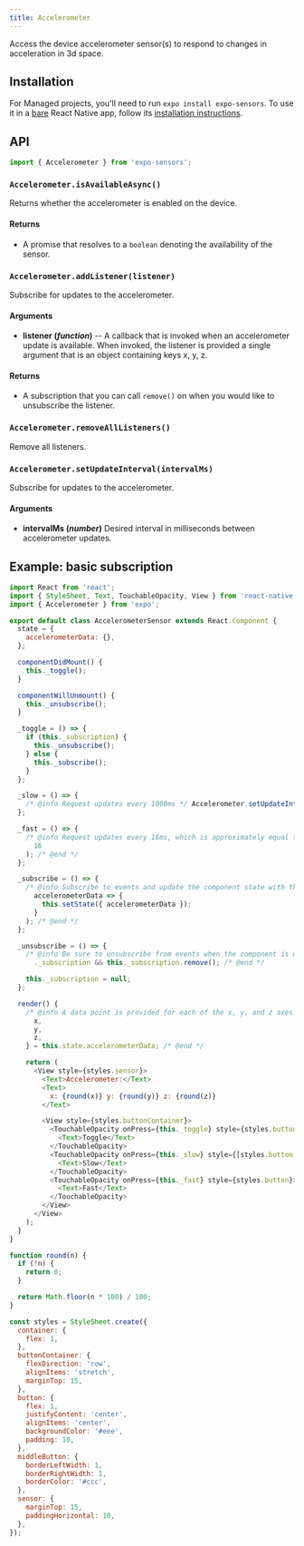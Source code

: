 ```yaml
---
title: Accelerometer
---
```


Access the device accelerometer sensor(s) to respond to changes in acceleration in 3d space.

## Installation

For Managed projects, you'll need to run `expo install expo-sensors`. To use it in a [bare](../../introduction/managed-vs-bare/#bare-workflow) React Native app, follow its [installation instructions](https://github.com/expo/expo/tree/master/packages/expo-sensors).

## API

```js
import { Accelerometer } from 'expo-sensors';
```

### `Accelerometer.isAvailableAsync()`

Returns whether the accelerometer is enabled on the device.

#### Returns

- A promise that resolves to a `boolean` denoting the availability of the sensor.

### `Accelerometer.addListener(listener)`

Subscribe for updates to the accelerometer.

#### Arguments

- **listener (_function_)** -- A callback that is invoked when an
  accelerometer update is available. When invoked, the listener is
  provided a single argument that is an object containing keys x, y,
  z.

#### Returns

- A subscription that you can call `remove()` on when you
  would like to unsubscribe the listener.

### `Accelerometer.removeAllListeners()`

Remove all listeners.

### `Accelerometer.setUpdateInterval(intervalMs)`

Subscribe for updates to the accelerometer.

#### Arguments

- **intervalMs (_number_)** Desired interval in milliseconds between
  accelerometer updates.

## Example: basic subscription

```javascript
import React from 'react';
import { StyleSheet, Text, TouchableOpacity, View } from 'react-native';
import { Accelerometer } from 'expo';

export default class AccelerometerSensor extends React.Component {
  state = {
    accelerometerData: {},
  };

  componentDidMount() {
    this._toggle();
  }

  componentWillUnmount() {
    this._unsubscribe();
  }

  _toggle = () => {
    if (this._subscription) {
      this._unsubscribe();
    } else {
      this._subscribe();
    }
  };

  _slow = () => {
    /* @info Request updates every 1000ms */ Accelerometer.setUpdateInterval(1000); /* @end */
  };

  _fast = () => {
    /* @info Request updates every 16ms, which is approximately equal to every frame at 60 frames per second */ Accelerometer.setUpdateInterval(
      16
    ); /* @end */
  };

  _subscribe = () => {
    /* @info Subscribe to events and update the component state with the new data from the Accelerometer. We save the subscription object away so that we can remove it when the component is unmounted*/ this._subscription = Accelerometer.addListener(
      accelerometerData => {
        this.setState({ accelerometerData });
      }
    ); /* @end */
  };

  _unsubscribe = () => {
    /* @info Be sure to unsubscribe from events when the component is unmounted */ this
      ._subscription && this._subscription.remove(); /* @end */

    this._subscription = null;
  };

  render() {
    /* @info A data point is provided for each of the x, y, and z axes */ let {
      x,
      y,
      z,
    } = this.state.accelerometerData; /* @end */

    return (
      <View style={styles.sensor}>
        <Text>Accelerometer:</Text>
        <Text>
          x: {round(x)} y: {round(y)} z: {round(z)}
        </Text>

        <View style={styles.buttonContainer}>
          <TouchableOpacity onPress={this._toggle} style={styles.button}>
            <Text>Toggle</Text>
          </TouchableOpacity>
          <TouchableOpacity onPress={this._slow} style={[styles.button, styles.middleButton]}>
            <Text>Slow</Text>
          </TouchableOpacity>
          <TouchableOpacity onPress={this._fast} style={styles.button}>
            <Text>Fast</Text>
          </TouchableOpacity>
        </View>
      </View>
    );
  }
}

function round(n) {
  if (!n) {
    return 0;
  }

  return Math.floor(n * 100) / 100;
}

const styles = StyleSheet.create({
  container: {
    flex: 1,
  },
  buttonContainer: {
    flexDirection: 'row',
    alignItems: 'stretch',
    marginTop: 15,
  },
  button: {
    flex: 1,
    justifyContent: 'center',
    alignItems: 'center',
    backgroundColor: '#eee',
    padding: 10,
  },
  middleButton: {
    borderLeftWidth: 1,
    borderRightWidth: 1,
    borderColor: '#ccc',
  },
  sensor: {
    marginTop: 15,
    paddingHorizontal: 10,
  },
});
```

#
